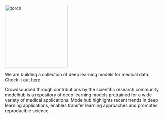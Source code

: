 <img width="200" alt="torch" src="https://github.com/ahmedhosny/modelhub/blob/master/docs/img/modelhub.png?raw=true">

We are building a collection of deep learning models for medical data. Check it out [here](http://www.modelhub.ai).

Crowdsourced through contributions by the scientific research community, modelhub is a repository of deep learning models pretrained for a wide variety of medical applications. Modelhub highlights recent trends in deep learning applications, enables transfer learning approaches and promotes reproducible science.

